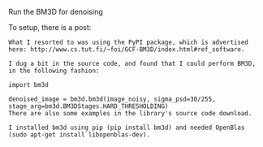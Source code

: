 Run the BM3D for denoising


To setup, there is a post:

    What I resorted to was using the PyPI package, which is advertised here: http://www.cs.tut.fi/~foi/GCF-BM3D/index.html#ref_software.
    
    I dug a bit in the source code, and found that I could perform BM3D, in the following fashion:
    
    import bm3d
    
    denoised_image = bm3d.bm3d(image_noisy, sigma_psd=30/255, stage_arg=bm3d.BM3DStages.HARD_THRESHOLDING)
    There are also some examples in the library's source code download.
    
    I installed bm3d using pip (pip install bm3d) and needed OpenBlas (sudo apt-get install libopenblas-dev).

